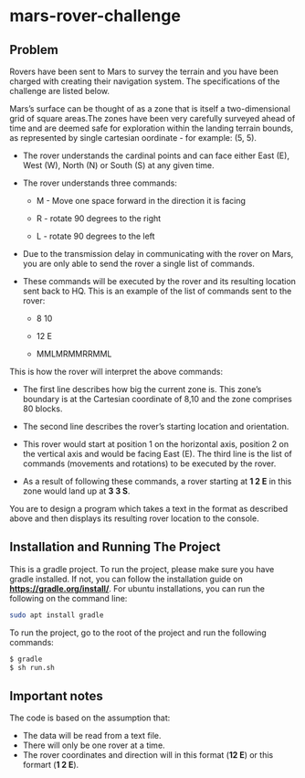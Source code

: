 # mars-rover-challenge

## Problem 

Rovers have been sent to Mars to survey the terrain and you have been charged with creating
their navigation system. The specifications of the challenge are listed below.

Mars’s surface can be thought of as a zone that is itself a two-dimensional grid of square areas.The zones have been very carefully surveyed ahead of time and are deemed safe for exploration within the landing terrain bounds, as represented by single cartesian oordinate - for example: (5, 5).

  * The rover understands the cardinal points and can face either East (E), West (W), North (N) or South (S) at any given time.
  
  * The rover understands three commands:
  
    - M - Move one space forward in the direction it is facing
    
    - R - rotate 90 degrees to the right
    
    - L - rotate 90 degrees to the left
 
    
  * Due to the transmission delay in communicating with the rover on Mars, you are only able to send the rover a single list of commands.
  
  * These commands will be executed by the rover and its resulting location sent back to HQ. This is an example of the list of commands sent to the rover:
  
    - 8 10
    
    - 12 E
    
    - MMLMRMMRRMML
    
This is how the rover will interpret the above commands:

 - The first line describes how big the current zone is. This zone’s boundary is at the Cartesian coordinate of 8,10 and the zone comprises 80 blocks.
  
  - The second line describes the rover’s starting location and orientation.
  
  - This rover would start at position 1 on the horizontal axis, position 2 on the vertical axis and would be facing East (E). The third line is the list of commands (movements and rotations) to be executed by the rover.
  
  - As a result of following these commands, a rover starting at **1 2 E** in this zone would land up at **3 3 S**.
  
You are to design a program which takes a text in the format as described above and then
displays its resulting rover location to the console.

## Installation and Running The Project

This is a gradle project. To run the project, please make sure you have gradle installed. If not, you can follow the installation guide on **https://gradle.org/install/**. For ubuntu installations, you can run the following on the command line:

```bash
sudo apt install gradle
```

To run the project, go to the root of the project and run the following commands:

```bash
$ gradle
$ sh run.sh
```

## Important notes

The code is based on the assumption that:

* The data will be read from a text file.
* There will only be one rover at a time.
* The rover coordinates and direction will in this format (**12 E**) or this formart (**1 2 E**).
